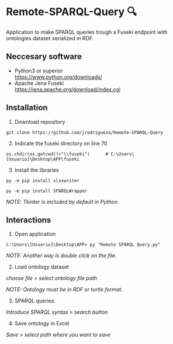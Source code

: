 # Remote-SPARQL-Query :mag:

Application to make SPARQL queries trough a Fuseki endpoint with ontologies dataset serialized in RDF.

## Neccesary software 

* Python3 or superior </br>
  https://www.python.org/downloads/
* Apache Jena Fuseki </br>
  https://jena.apache.org/download/index.cgi

## Installation 

1. Download repository </br> 
```
git clone https://github.com/jrodriguezo/Remote-SPARQL-Query
```
2. Indicate the fuseki directory on line 70
``` 
os.chdir(os.getcwd()+"\\fuseki")      # C:\Users\[Usuario]\Desktop\APP\fuseki
```
3. Install the libraries
``` 
py -m pip install xlsxwriter
```
``` 
py -m pip install SPARQLWrapper
```
_NOTE: Tkinter is included by default in Python._

## Interactions

1. Open application </br>
``` 
C:\Users\[Usuario]\Desktop\APP> py "Remote SPARQL Query.py"
```
_NOTE: Another way is double click on the file._

2. Load ontology dataset

_choose file > select ontology file path_

_NOTE: Ontology must be in RDF or turtle format._

3. SPARQL queries

_Introduce SPARQL syntax > search button_

4. Save ontology in Excel

_Save > select path where you want to save_


